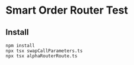 # Smart Order Router Test

## Install

```
npm install
npx tsx swapCallParameters.ts
npx tsx alphaRouterRoute.ts
```
